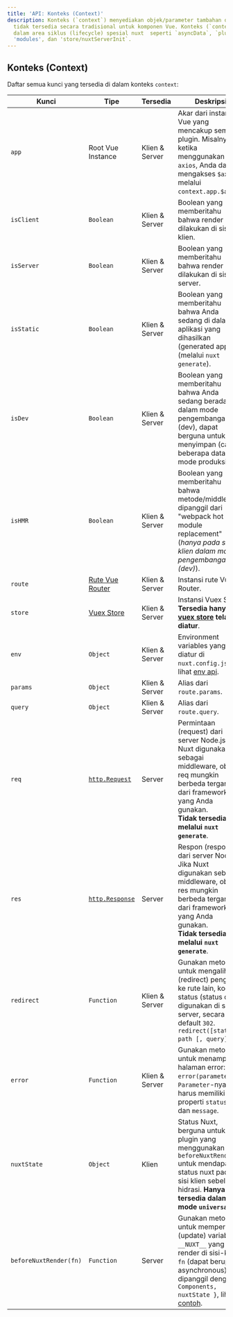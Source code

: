 ```yaml
---
title: 'API: Konteks (Context)'
description: Konteks (`context`) menyediakan objek/parameter tambahan dari Nuxt yang
  tidak tersedia secara tradisional untuk komponen Vue. Konteks (`context`) tersedia
  dalam area siklus (lifecycle) spesial nuxt  seperti `asyncData`, `plugins`, 'middlewares',
  'modules', dan 'store/nuxtServerInit`.
---
```


## Konteks (Context)

Daftar semua kunci yang tersedia di dalam konteks `context`:

Kunci | Tipe | Tersedia | Deskripsi
--- | --- | --- | ---
`app` | Root Vue Instance | Klien & Server | Akar dari instansi Vue yang mencakup semua plugin. Misalnya, ketika menggunakan `axios`, Anda dapat mengakses `$axios` melalui `context.app.$axios`.
`isClient` | `Boolean` | Klien & Server | Boolean yang memberitahu bahwa render dilakukan di sisi-klien.
`isServer` | `Boolean` | Klien & Server | Boolean yang memberitahu bahwa render dilakukan di sisi-server.
`isStatic` | `Boolean` | Klien & Server | Boolean yang memberitahu bahwa Anda sedang di dalam aplikasi yang dihasilkan (generated app) (melalui `nuxt generate`).
`isDev` | `Boolean` | Klien & Server | Boolean yang memberitahu bahwa Anda sedang berada di dalam mode pengembangan (dev), dapat berguna untuk menyimpan (cache) beberapa data pada mode produksi.
`isHMR` | `Boolean` | Klien & Server | Boolean yang memberitahu bahwa metode/middleware dipanggil dari "webpack hot module replacement" (*hanya pada sisi-klien dalam mode pengembangan (dev)*).
`route` | [Rute Vue Router](https://router.vuejs.org/en/api/route-object.html) | Klien & Server | Instansi rute Vue Router.
`store` | [Vuex Store](https://vuex.vuejs.org/en/api.html#vuexstore-instance-properties) | Klien & Server | Instansi Vuex Store. **Tersedia hanya jika [vuex store](/guide/vuex-store) telah diatur**.
`env` | `Object` | Klien & Server | Environment variables yang diatur di `nuxt.config.js`, lihat [env api](/api/configuration-env).
`params` | `Object` | Klien & Server | Alias dari `route.params`.
`query` | `Object` | Klien & Server | Alias dari `route.query`.
`req` | [`http.Request`](https://nodejs.org/api/http.html#http_class_http_incomingmessage) | Server | Permintaan (request) dari server Node.js. Jika Nuxt digunakan sebagai middleware, objek req mungkin berbeda tergantung dari framework yang Anda gunakan. <br>**Tidak tersedia melalui `nuxt generate`**.
`res` | [`http.Response`](https://nodejs.org/api/http.html#http_class_http_serverresponse) | Server | Respon (response) dari server Node.js. Jika Nuxt digunakan sebagai middleware, objek res mungkin berbeda tergantung dari framework yang Anda gunakan.<br>**Tidak tersedia melalui `nuxt generate`**.
`redirect` | `Function` | Klien & Server | Gunakan metode ini untuk mengalihkan (redirect) pengguna ke rute lain, kode status (status code) digunakan di sisi-server, secara default `302`. `redirect([status,] path [, query])`.
`error` | `Function` | Klien & Server | Gunakan metode ini untuk menampilkan halaman error: `error(parameter)`. `Parameter`-nya harus memiliki properti `statusCode` dan `message`.
`nuxtState` | `Object` | Klien | Status Nuxt, berguna untuk plugin yang menggunakan `beforeNuxtRender` untuk mendapatkan status nuxt pada sisi klien sebelum hidrasi. **Hanya tersedia dalam mode `universal`**.
`beforeNuxtRender(fn)` | `Function` | Server | Gunakan metode ini untuk memperbarui (update) variabel `__NUXT__` yang di-render di sisi-klien, `fn` (dapat berupa asynchronous) dipanggil dengan `{ Components, nuxtState }`, lihat [contoh](https://github.com/nuxt/nuxt.js/blob/cf6b0df45f678c5ac35535d49710c606ab34787d/test/fixtures/basic/pages/special-state.vue).
